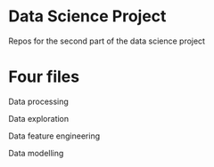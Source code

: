 # Data Science Project
Repos for the second part of the data science project


# Four files
Data processing

Data exploration

Data feature engineering

Data modelling